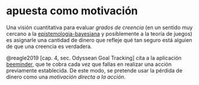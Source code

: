 # apuesta como motivación

Una visión cuantitativa para evaluar *grados de creencia* (en un sentido muy cercano a la [epistemologia-bayesiana](epistemologia-bayesiana.md) y posiblemente a la teoría de juegos) es asignarle una cantidad de dinero que refleje qué tan seguro está alguien de que una creencia es verdadera.

@reagle2019 [cap. 4, sec. Odyssean Goal Tracking] cita a la aplicación [beeminder](https://www.beeminder.com/), que te cobra cada vez que fallas en realizar una acción previamente establecida. De este modo, se pretende usar la pérdida de dinero como una *motivación directa a la acción*.
